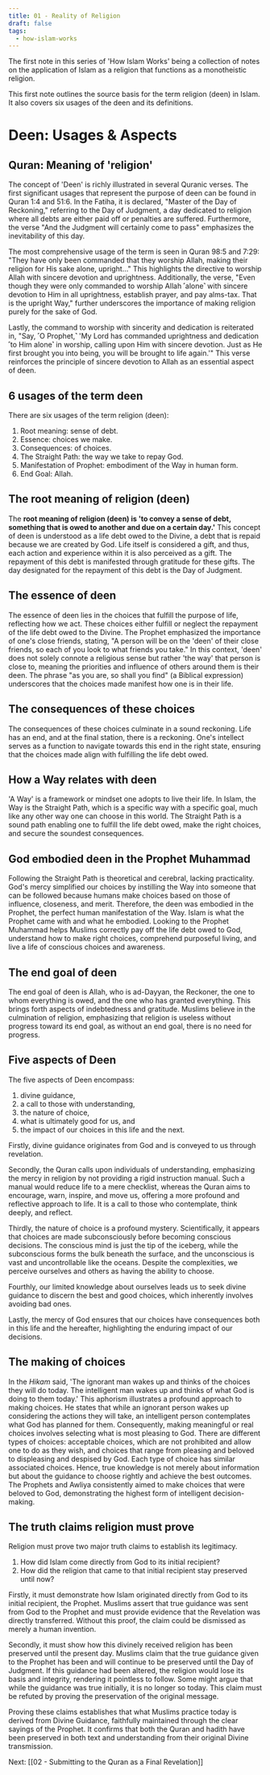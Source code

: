 ```yaml
---
title: 01 - Reality of Religion
draft: false
tags:
  - how-islam-works
---
```

The first note in this series of 'How Islam Works' being a collection of notes on the application of Islam as a religion that functions as a monotheistic religion. 

This first note outlines the source basis for the term religion (deen) in Islam. It also covers six usages of the deen and its definitions.
# Deen: Usages & Aspects
## Quran: Meaning of 'religion'
The concept of 'Deen' is richly illustrated in several Quranic verses. The first significant usages that represent the purpose of deen can be found in Quran 1:4 and 51:6. In the Fatiha, it is declared, "Master of the Day of Reckoning," referring to the Day of Judgment, a day dedicated to religion where all debts are either paid off or penalties are suffered. Furthermore, the verse "And the Judgment will certainly come to pass" emphasizes the inevitability of this day.

The most comprehensive usage of the term is seen in Quran 98:5 and 7:29: "They have only been commanded that they worship Allah, making their religion for His sake alone, upright..." This highlights the directive to worship Allah with sincere devotion and uprightness. Additionally, the verse, "Even though they were only commanded to worship Allah ˹alone˺ with sincere devotion to Him in all uprightness, establish prayer, and pay alms-tax. That is the upright Way," further underscores the importance of making religion purely for the sake of God.

Lastly, the command to worship with sincerity and dedication is reiterated in, "Say, ˹O Prophet,˺ 'My Lord has commanded uprightness and dedication ˹to Him alone˺ in worship, calling upon Him with sincere devotion. Just as He first brought you into being, you will be brought to life again.'" This verse reinforces the principle of sincere devotion to Allah as an essential aspect of deen.
## 6 usages of the term deen
There are six usages of the term religion (deen): 
1. Root meaning: sense of debt.
2. Essence: choices we make.
3. Consequences: of choices.
4. The Straight Path: the way we take to repay God.
5. Manifestation of Prophet: embodiment of the Way in human form.
6. End Goal: Allah.
## The root meaning of religion (deen)
The **root meaning of religion (deen) is 'to convey a sense of debt, something that is owed to another and due on a certain day.'** This concept of deen is understood as a life debt owed to the Divine, a debt that is repaid because we are created by God. Life itself is considered a gift, and thus, each action and experience within it is also perceived as a gift. The repayment of this debt is manifested through gratitude for these gifts. The day designated for the repayment of this debt is the Day of Judgment.
## The essence of deen
The essence of deen lies in the choices that fulfill the purpose of life, reflecting how we act. These choices either fulfill or neglect the repayment of the life debt owed to the Divine. The Prophet emphasized the importance of one's close friends, stating, "A person will be on the 'deen' of their close friends, so each of you look to what friends you take." In this context, 'deen' does not solely connote a religious sense but rather 'the way' that person is close to, meaning the priorities and influence of others around them is their deen. The phrase "as you are, so shall you find" (a Biblical expression) underscores that the choices made manifest how one is in their life.
## The consequences of these choices
The consequences of these choices culminate in a sound reckoning. Life has an end, and at the final station, there is a reckoning. One's intellect serves as a function to navigate towards this end in the right state, ensuring that the choices made align with fulfilling the life debt owed.
## How a Way relates with deen
'A Way' is a framework or mindset one adopts to live their life. In Islam, the Way is the Straight Path, which is a specific way with a specific goal, much like any other way one can choose in this world. The Straight Path is a sound path enabling one to fulfill the life debt owed, make the right choices, and secure the soundest consequences.
## God embodied deen in the Prophet Muhammad
Following the Straight Path is theoretical and cerebral, lacking practicality. God's mercy simplified our choices by instilling the Way into someone that can be followed because humans make choices based on those of influence, closeness, and merit. Therefore, the deen was embodied in the Prophet, the perfect human manifestation of the Way. Islam is what the Prophet came with and what he embodied. Looking to the Prophet Muhammad helps Muslims correctly pay off the life debt owed to God, understand how to make right choices, comprehend purposeful living, and live a life of conscious choices and awareness.
## The end goal of deen
The end goal of deen is Allah, who is ad-Dayyan, the Reckoner, the one to whom everything is owed, and the one who has granted everything. This brings forth aspects of indebtedness and gratitude. Muslims believe in the culmination of religion, emphasizing that religion is useless without progress toward its end goal, as without an end goal, there is no need for progress.
## Five aspects of Deen
The five aspects of Deen encompass: 
1. divine guidance, 
2. a call to those with understanding, 
3. the nature of choice, 
4. what is ultimately good for us, and 
5. the impact of our choices in this life and the next. 

Firstly, divine guidance originates from God and is conveyed to us through revelation. 

Secondly, the Quran calls upon individuals of understanding, emphasizing the mercy in religion by not providing a rigid instruction manual. Such a manual would reduce life to a mere checklist, whereas the Quran aims to encourage, warn, inspire, and move us, offering a more profound and reflective approach to life. It is a call to those who contemplate, think deeply, and reflect. 

Thirdly, the nature of choice is a profound mystery. Scientifically, it appears that choices are made subconsciously before becoming conscious decisions. The conscious mind is just the tip of the iceberg, while the subconscious forms the bulk beneath the surface, and the unconscious is vast and uncontrollable like the oceans. Despite the complexities, we perceive ourselves and others as having the ability to choose. 

Fourthly, our limited knowledge about ourselves leads us to seek divine guidance to discern the best and good choices, which inherently involves avoiding bad ones. 

Lastly, the mercy of God ensures that our choices have consequences both in this life and the hereafter, highlighting the enduring impact of our decisions.
## The making of choices
In the *Hikam* said, 'The ignorant man wakes up and thinks of the choices they will do today. The intelligent man wakes up and thinks of what God is doing to them today.' This aphorism illustrates a profound approach to making choices. He states that while an ignorant person wakes up considering the actions they will take, an intelligent person contemplates what God has planned for them. Consequently, making meaningful or real choices involves selecting what is most pleasing to God. There are different types of choices: acceptable choices, which are not prohibited and allow one to do as they wish, and choices that range from pleasing and beloved to displeasing and despised by God. Each type of choice has similar associated choices. Hence, true knowledge is not merely about information but about the guidance to choose rightly and achieve the best outcomes. The Prophets and Awliya consistently aimed to make choices that were beloved to God, demonstrating the highest form of intelligent decision-making.

## The truth claims religion must prove
Religion must prove two major truth claims to establish its legitimacy. 
1. How did Islam come directly from God to its initial recipient?
2. How did the religion that came to that initial recipient stay preserved until now?

Firstly, it must demonstrate how Islam originated directly from God to its initial recipient, the Prophet. Muslims assert that true guidance was sent from God to the Prophet and must provide evidence that the Revelation was directly transferred. Without this proof, the claim could be dismissed as merely a human invention. 

Secondly, it must show how this divinely received religion has been preserved until the present day. Muslims claim that the true guidance given to the Prophet has been and will continue to be preserved until the Day of Judgment. If this guidance had been altered, the religion would lose its basis and integrity, rendering it pointless to follow. Some might argue that while the guidance was true initially, it is no longer so today. This claim must be refuted by proving the preservation of the original message. 

Proving these claims establishes that what Muslims practice today is derived from Divine Guidance, faithfully maintained through the clear sayings of the Prophet. It confirms that both the Quran and hadith have been preserved in both text and understanding from their original Divine transmission.

Next: [[02 - Submitting to the Quran as a Final Revelation]]